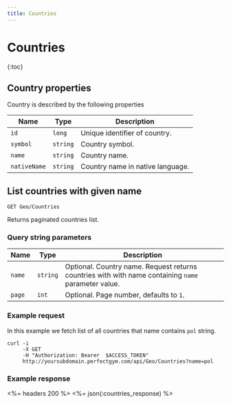 ```yaml
---
title: Countries
---
```


# Countries

{:toc}


## <a name="properties"></a>Country properties

Country is described by the following properties

Name         | Type     | Description
-------------|----------|-----------------------
`id`         |`long`    | Unique identifier of country.
`symbol`  	 |`string`  | Country symbol.
`name`       |`string`  | Country name.
`nativeName` |`string`  | Country name in native language.




## List countries with given name

    GET Geo/Countries

Returns paginated countries list.


### Query string parameters

Name    | Type     | Description
--------|----------|---------------------
`name`  |`string`  | Optional. Country name. Request returns countries with with name containing `name` parameter value.
`page`  |`int`     | Optional. Page number, defaults to `1`.


### Example request

In this example we fetch list of all countries that name contains `pol` string.

``` command-line
curl -i 
     -X GET 
     -H "Authorization: Bearer  $ACCESS_TOKEN"  
     http://yoursubdomain.perfectgym.com/api/Geo/Countries?name=pol
```


### Example response

<%= headers 200 %>
<%= json(:countries_response) %>
